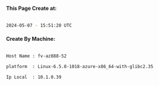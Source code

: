 
   
#### This Page Create at:

```bash

2024-05-07 - 15:51:20 UTC

```

#### Create By Machine:

```bash

Host Name : fv-az888-52

platform  : Linux-6.5.0-1018-azure-x86_64-with-glibc2.35

Ip Local  : 10.1.0.39

```

